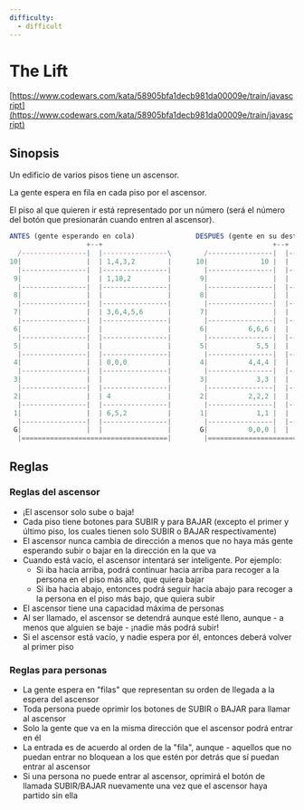 ```yaml
---
difficulty:
  - difficult
---
```


# The Lift

[https://www.codewars.com/kata/58905bfa1decb981da00009e/train/javascript](https://www.codewars.com/kata/58905bfa1decb981da00009e/train/javascript)

## Sinopsis

Un edificio de varios pisos tiene un ascensor.

La gente espera en fila en cada piso por el ascensor.


El piso al que quieren ir está representado por un número 
(será el número del botón que presionarán cuando entren al ascensor).

```js
ANTES (gente esperando en cola)               DESPUÉS (gente en su destino)
                   +--+                                          +--+
  /----------------|  |----------------\        /----------------|  |----------------\
10|                |  | 1,4,3,2        |      10|             10 |  |                |
  |----------------|  |----------------|        |----------------|  |----------------|
 9|                |  | 1,10,2         |       9|                |  |                |
  |----------------|  |----------------|        |----------------|  |----------------|
 8|                |  |                |       8|                |  |                |
  |----------------|  |----------------|        |----------------|  |----------------|
 7|                |  | 3,6,4,5,6      |       7|                |  |                |
  |----------------|  |----------------|        |----------------|  |----------------|
 6|                |  |                |       6|          6,6,6 |  |                |
  |----------------|  |----------------|        |----------------|  |----------------|
 5|                |  |                |       5|            5,5 |  |                |
  |----------------|  |----------------|        |----------------|  |----------------|
 4|                |  | 0,0,0          |       4|          4,4,4 |  |                |
  |----------------|  |----------------|        |----------------|  |----------------|
 3|                |  |                |       3|            3,3 |  |                |
  |----------------|  |----------------|        |----------------|  |----------------|
 2|                |  | 4              |       2|          2,2,2 |  |                |
  |----------------|  |----------------|        |----------------|  |----------------|
 1|                |  | 6,5,2          |       1|            1,1 |  |                |
  |----------------|  |----------------|        |----------------|  |----------------|
 G|                |  |                |       G|          0,0,0 |  |                |
  |====================================|        |====================================|
```

## Reglas

### Reglas del ascensor

* ¡El ascensor solo sube o baja!
* Cada piso tiene botones para SUBIR y para BAJAR 
(excepto el primer y último piso, los cuales tienen 
solo SUBIR o BAJAR respectivamente)
* El ascensor nunca cambia de dirección a menos que no haya más gente 
esperando subir o bajar en la dirección en la que va
* Cuando está vacío, el ascensor intentará ser inteligente. Por ejemplo:
  * Si iba hacia arriba, podrá continuar hacia arriba para recoger 
  a la persona en el piso más alto, que quiera bajar
  * Si iba hacia abajo, entonces podrá seguir hacia abajo para recoger 
  a la persona en el piso más bajo, que quiera subir
* El ascensor tiene una capacidad máxima de personas
* Al ser llamado, el ascensor se detendrá aunque esté lleno, 
aunque - a menos que alguien se baje - ¡nadie más podrá subir!
* Si el ascensor está vacío, y nadie espera por él, 
entonces deberá volver al primer piso

### Reglas para personas

* La gente espera en "filas" que representan su orden de llegada a la espera del ascensor
* Toda persona puede oprimir los botones de SUBIR o BAJAR para llamar al ascensor
* Solo la gente que va en la misma dirección que el ascensor podrá entrar en él
* La entrada es de acuerdo al orden de la "fila", aunque - aquellos que no puedan entrar no bloquean a los que estén por detrás que sí puedan entrar al ascensor
* Si una persona no puede entrar al ascensor, oprimirá el botón de llamada SUBIR/BAJAR nuevamente una vez que el ascensor haya partido sin ella
